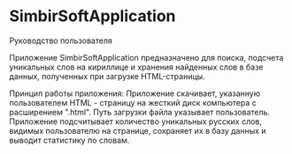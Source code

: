 # SimbirSoftApplication
Руководство пользователя 

Приложение SimbirSoftApplication предназначено для поиска, подсчета уникальных слов на кириллице  и хранения найденных слов в базе данных, полученных при загрузке HTML-страницы.

Принцип работы приложения:
Приложение скачивает, указанную пользователем HTML - страницу на жесткий диск компьютера с расширением ".html". 
Путь загрузки файла указывает пользователь. Приложение подсчитывает количество уникальных русских слов, видимых пользователю на странице, сохраняет их в базу данных и выводит 
статистику по словам.





